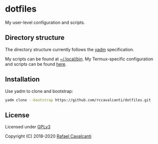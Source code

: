 # dotfiles

My user-level configuration and scripts.

## Directory structure

The directory structure currently follows the [yadm](https://yadm.io/) specification.

My scripts can be found at [~/.local/bin](https://github.com/rccavalcanti/dotfiles/tree/master/.local/bin). My Termux-specific configuration and scripts can be found [here](https://github.com/rccavalcanti/dotfiles/tree/master/.config/yadm/alt).

## Installation

Use yadm to clone and bootstrap:

```sh
yadm clone --bootstrap https://github.com/rccavalcanti/dotfiles.git
```

## License

Licensed under [GPLv3](LICENSE)

Copyright (C) 2018-2020 [Rafael Cavalcanti](https://rafaelc.org/)
